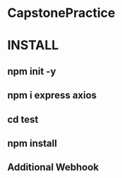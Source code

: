 # CapstonePractice

# INSTALL
## npm init -y
## npm i express axios
## cd test
## npm install

## Additional Webhook